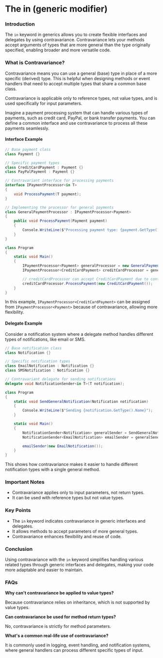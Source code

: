 # The in (generic modifier)

### Introduction

The `in` keyword in generics allows you to create flexible interfaces and delegates by using contravariance. Contravariance lets your methods accept arguments of types that are more general than the type originally specified, enabling broader and more versatile code.

### What is Contravariance?

Contravariance means you can use a general (base) type in place of a more specific (derived) type. This is helpful when designing methods or event handlers that need to accept multiple types that share a common base class.

Contravariance is applicable only to reference types, not value types, and is used specifically for input parameters.

Imagine a payment processing system that can handle various types of payments, such as credit card, PayPal, or bank transfer payments. You can define a common interface and use contravariance to process all these payments seamlessly.

#### Interface Example

```csharp
// Base payment class
class Payment {}

// Specific payment types
class CreditCardPayment : Payment {}
class PayPalPayment : Payment {}

// Contravariant interface for processing payments
interface IPaymentProcessor<in T>
{
    void ProcessPayment(T payment);
}

// Implementing the processor for general payments
class GeneralPaymentProcessor : IPaymentProcessor<Payment>
{
    public void ProcessPayment(Payment payment)
    {
        Console.WriteLine($"Processing payment type: {payment.GetType().Name}");
    }
}

class Program
{
    static void Main()
    {
        IPaymentProcessor<Payment> generalProcessor = new GeneralPaymentProcessor();
        IPaymentProcessor<CreditCardPayment> creditCardProcessor = generalProcessor;

        // creditCardProcessor can accept CreditCardPayment due to contravariance
        creditCardProcessor.ProcessPayment(new CreditCardPayment());
    }
}
```

In this example, `IPaymentProcessor<CreditCardPayment>` can be assigned from `IPaymentProcessor<Payment>` because of contravariance, allowing more flexibility.

#### Delegate Example

Consider a notification system where a delegate method handles different types of notifications, like email or SMS.

```csharp
// Base notification class
class Notification {}

// Specific notification types
class EmailNotification : Notification {}
class SMSNotification : Notification {}

// Contravariant delegate for sending notifications
delegate void NotificationSender<in T>(T notification);

class Program
{
    static void SendGeneralNotification(Notification notification)
    {
        Console.WriteLine($"Sending {notification.GetType().Name}");
    }

    static void Main()
    {
        NotificationSender<Notification> generalSender = SendGeneralNotification;
        NotificationSender<EmailNotification> emailSender = generalSender;

        emailSender(new EmailNotification());
    }
}
```

This shows how contravariance makes it easier to handle different notification types with a single general method.

### Important Notes

* Contravariance applies only to input parameters, not return types.
* It can be used with reference types but not value types.

### Key Points

* The `in` keyword indicates contravariance in generic interfaces and delegates.
* It allows methods to accept parameters of more general types.
* Contravariance enhances flexibility and reuse of code.

### Conclusion

Using contravariance with the `in` keyword simplifies handling various related types through generic interfaces and delegates, making your code more adaptable and easier to maintain.

### FAQs

**Why can't contravariance be applied to value types?**

Because contravariance relies on inheritance, which is not supported by value types.

**Can contravariance be used for method return types?**

No, contravariance is strictly for method parameters.

**What's a common real-life use of contravariance?**

It is commonly used in logging, event handling, and notification systems, where general handlers can process different specific types of input.
